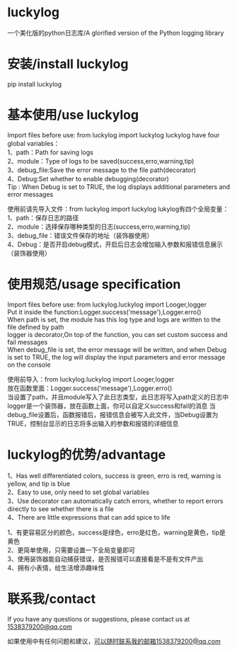 # luckylog
一个美化版的python日志库/A glorified version of the Python logging library

# 安装/install luckylog
pip install luckylog

# 基本使用/use luckylog
Import files before use: from luckylog import luckylog
luckylog have four global variables：  
1、path：Path for saving logs  
2、module：Type of logs to be saved(success,erro,warning,tip)  
3、debug_file:Save the error message to the file path(decorator)  
4、Debug:Set whether to enable debugging(decorator)  
Tip : When Debug is set to TRUE, the log displays additional parameters and error messages  

使用前请先导入文件：from luckylog import luckylog
lukylog有四个全局变量：  
1、path：保存日志的路径  
2、module：选择保存哪种类型的日志(success,erro,warning,tip)  
3、debug_file：错误文件保存的地址（装饰器使用）  
4、Debug：是否开启debug模式，开启后日志会增加输入参数和报错信息展示（装饰器使用）  

# 使用规范/usage specification
Import files before use: from luckylog.luckylog import Looger,logger  
Put it inside the function:Logger.success('message'),Logger.erro()  
When path is set, the module has this log type and logs are written to the file defined by path  
logger is decorator,On top of the function, you can set custom success and fail messages  
When debug_file is set, the error message will be written, and when Debug is set to TRUE, the log will display the input parameters and error message on the console  

使用前导入：from luckylog.luckylog import Looger,logger  
放在函数里面：Logger.success('message'),Logger.erro()  
当设置了path，并且module写入了此日志类型，此日志将写入path定义的日志中
logger是一个装饰器，放在函数上面，你可以自定义success和fail的消息
当debug_file设置后，函数报错后，报错信息会被写入此文件，当Debug设置为TRUE，控制台显示的日志将多出输入的参数和报错的详细信息

# luckylog的优势/advantage
1、Has well differentiated colors, success is green, erro is red, warning is yellow, and tip is blue  
2、Easy to use, only need to set global variables  
3、Use decorator can automatically catch errors, whether to report errors directly to see whether there is a file  
4、There are little expressions that can add spice to life  

1、有更容易区分的颜色，success是绿色，erro是红色，warning是黄色，tip是黄色  
2、更简单使用，只需要设置一下全局变量即可  
3、使用装饰器能自动捕获错误，是否报错可以直接看是不是有文件产出  
4、拥有小表情，给生活增添趣味性  

# 联系我/contact
If you have any questions or suggestions, please contact us at 1538379200@qq.com  

如果使用中有任何问题和建议，可以随时联系我的邮箱1538379200@qq.com


